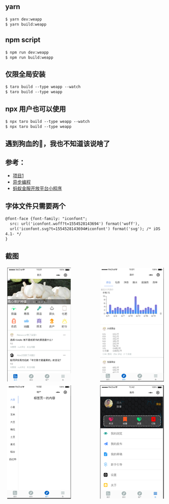 ## yarn

```
$ yarn dev:weapp
$ yarn build:weapp

```
## npm script

```
$ npm run dev:weapp
$ npm run build:weapp
```

## 仅限全局安装

```
$ taro build --type weapp --watch
$ taro build --type weapp
```

## npx 用户也可以使用

```
$ npx taro build --type weapp --watch
$ npx taro build --type weapp
```
## 遇到狗血的🦟，我也不知道该说啥了
## 参考：
- [项目1](https://github.com/wsdo/taro-kit)
- [异步编程](https://nervjs.github.io/taro/docs/async-await.html)
- [蚂蚁金服开放平台小程序](https://docs.alipay.com/mini/multi-platform/overview)
## 字体文件只需要两个
```
@font-face {font-family: "iconfont";
  src: url('iconfont.woff?t=1554528143694') format('woff'),
  url('iconfont.svg?t=1554528143694#iconfont') format('svg'); /* iOS 4.1- */
}
```

## 截图
<div style='display: flex;flex-direction: row;flex-wrap: wrap;justify-content: space-between;'>
<img src="https://github.com/841660202/garlic/blob/master/src/asset/readme/home.png?raw=true" width="200" align=center style='margin:6px'/>
<img src="https://github.com/841660202/garlic/blob/master/src/asset/readme/price.png?raw=true" width="200" align=center  style='margin:6px'/>
<img src="https://github.com/841660202/garlic/blob/master/src/asset/readme/increase-production.png?raw=true" width="200" align=center  style='margin:6px' />
<img src="https://github.com/841660202/garlic/blob/master/src/asset/readme/mine.png?raw=true" width="200" align=center  style='margin:6px' />
</div>
